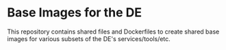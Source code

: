 Base Images for the DE
======================

This repository contains shared files and Dockerfiles to create shared base images for various subsets of the DE's services/tools/etc.
